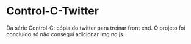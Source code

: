 # Control-C-Twitter
Da série Control-C: cópia do twitter para treinar front end. O projeto foi concluído só não consegui adicionar img no js.
